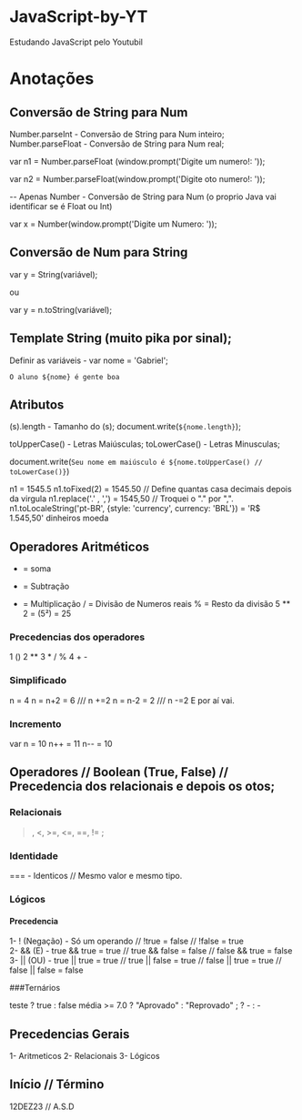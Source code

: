 # JavaScript-by-YT
Estudando JavaScript pelo Youtubil



# Anotações

## Conversão de String para Num
Number.parseInt - Conversão de String para Num inteiro;
Number.parseFloat - Conversão de String para Num real;

var n1 = Number.parseFloat (window.prompt('Digite um numero!: '));

var n2 = Number.parseFloat(window.prompt('Digite oto numero!: '));

-- Apenas Number - Conversão de String para Num (o proprio Java vai identificar se é Float ou Int)

var x = Number(window.prompt('Digite um Numero: '));

## Conversão de Num para String

var y = String(variável);

ou

var y = n.toString(variável);


## Template String (muito pika por sinal);

Definir as variáveis - var nome = 'Gabriel';

`O aluno ${nome} é gente boa`

## Atributos
(s).length - Tamanho do (s);
document.write(`${nome.length}`);

toUpperCase() - Letras Maiúsculas;
toLowerCase() - Letras Minusculas;

document.write(`Seu nome em maiúsculo é ${nome.toUpperCase() // toLowerCase()}`)

n1 = 1545.5
n1.toFixed(2) = 1545.50 // Define quantas casa decimais depois da virgula
n1.replace('.' , ',') = 1545,50 // Troquei o "." por ",".
n1.toLocaleString('pt-BR', {style: 'currency', currency: 'BRL'}) = 'R$ 1.545,50'
                                    dinheiros             moeda


## Operadores Aritméticos

+ = soma
- = Subtração
* = Multiplicação
/ = Divisão de Numeros reais
% = Resto da divisão
5 ** 2 = (5²) = 25

### Precedencias dos operadores

1  ()
2  **
3  * / %
4  + -

### Simplificado

n = 4
n = n+2 = 6 /// n +=2
n = n-2 = 2 /// n -=2
E por aí vai.

### Incremento

var n = 10
n++ = 11
n-- = 10


## Operadores // Boolean (True, False) // Precedencia dos relacionais e depois os otos;
### Relacionais
 >, <, >=, <=, ==, != ;

### Identidade

=== - Identicos // Mesmo valor e mesmo tipo.

### Lógicos
#### Precedencia
1- ! (Negação) - Só um operando // !true = false // !false = true <br>
2- && (E) - true && true = true // true && false = false // false && true = false <br>
3- || (OU) - true || true = true // true || false = true // false || true = true // false || false = false <br>

###Ternários

teste ? true : false
média >= 7.0 ? "Aprovado" : "Reprovado" ;
? - 
: - 


## Precedencias Gerais
1- Aritmeticos
2- Relacionais
3- Lógicos


## Início // Término
12DEZ23  // A.S.D
